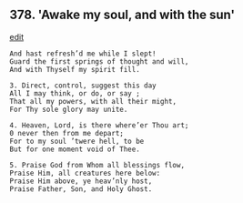 
## 378.  'Awake my soul, and with the sun'
[edit](https://docs.google.com/document/d/1ywK%2DnYDMKdQW_nJai72biIkgtKeC9D2h/edit?mode=html)



    And hast refresh’d me while I slept!
    Guard the first springs of thought and will, 
    And with Thyself my spirit fill.

    3. Direct, control, suggest this day 
    All I may think, or do, or say ;
    That all my powers, with all their might, 
    For Thy sole glory may unite.

    4. Heaven, Lord, is there where’er Thou art; 
    0 never then from me depart;
    For to my soul ’twere hell, to be 
    But for one moment void of Thee.

    5. Praise God from Whom all blessings flow, 
    Praise Him, all creatures here below: 
    Praise Him above, ye heav’nly host,
    Praise Father, Son, and Holy Ghost.

